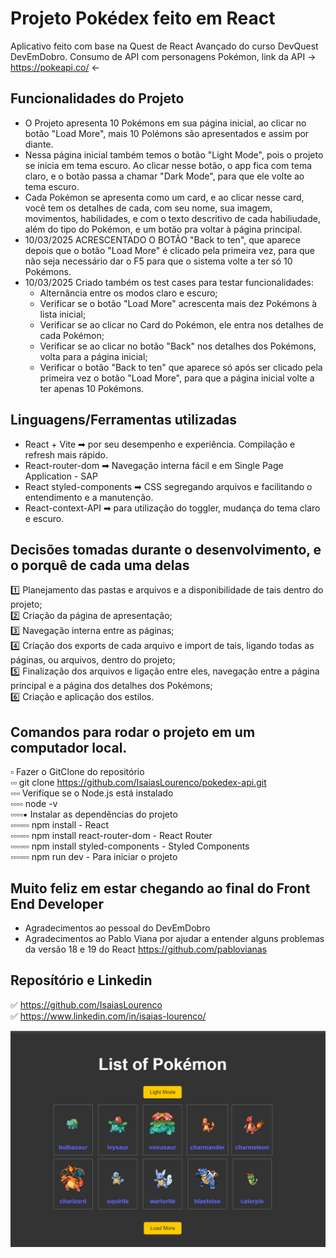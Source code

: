 
# Projeto Pokédex feito em React

Aplicativo feito com base na Quest de React Avançado do curso DevQuest DevEmDobro. Consumo de API com personagens Pokémon, link da API → https://pokeapi.co/ ←

## Funcionalidades do Projeto

- O Projeto apresenta 10 Pokémons em sua página inicial, ao clicar no botão "Load More", mais 10 Polémons são apresentados e assim por diante. 
- Nessa página inicial também temos o botão "Light Mode", pois o projeto se inicia em tema escuro. Ao clicar nesse botão, o app fica com tema claro, e o botão passa a chamar "Dark Mode", para que ele volte ao tema escuro.
- Cada Pokémon se apresenta como um card, e ao clicar nesse card, você tem os detalhes de cada, com seu nome, sua imagem, movimentos, habilidades, e com o texto descritivo de cada habiliudade, além do tipo do Pokémon, e um botão pra voltar à página principal.
- 10/03/2025 ACRESCENTADO O BOTÃO "Back to ten", que aparece depois que o botão "Load More" é clicado pela primeira vez, para que não seja necessário dar o F5 para que o sistema volte a ter só 10 Pokémons.
- 10/03/2025 Criado também os test cases para testar funcionalidades:
    - Alternância entre os modos claro e escuro;
    - Verificar se o botão "Load More" acrescenta mais dez Pokémons à lista inicial;
    - Verificar se ao clicar no Card do Pokémon, ele entra nos detalhes de cada Pokémon;
    - Verificar se ao clicar no botão "Back" nos detalhes dos Pokémons, volta para a página inicial;
    - Verificar o botão "Back to ten" que aparece só após ser clicado pela primeira vez o botão "Load More", para que a página inicial volte a ter apenas 10 Pokémons.

## Linguagens/Ferramentas utilizadas

- React + Vite ➡ por seu desempenho e experiência. Compilação e refresh mais rápido.
- React-router-dom ➡ Navegação interna fácil e em Single Page Application - SAP
- React styled-components ➡ CSS segregando arquivos e facilitando o entendimento e a  manutenção.
- React-context-API ➡ para utilização do toggler, mudança do tema claro e escuro.

## Decisões tomadas durante o desenvolvimento, e o porquê de cada uma delas

1️⃣ Planejamento das pastas e arquivos e a disponibilidade de tais dentro do projeto;<br>
2️⃣ Criação da página de apresentação;<br>
3️⃣ Navegação interna entre as páginas;<br>
4️⃣ Criação dos exports de cada arquivo e import de tais, ligando todas as páginas, ou arquivos, dentro do projeto;<br>
5️⃣ Finalização dos arquivos e ligação entre eles, navegação entre a página principal e a página dos detalhes dos Pokémons;<br>
6️⃣ Criação e aplicação dos estilos.

## Comandos para rodar o projeto em um computador local.

▫ Fazer o GitClone do repositório<br>
▫▫ git clone https://github.com/IsaiasLourenco/pokedex-api.git<br>
▫▫▫ Verifique se o Node.js está instalado<br>
▫▫▫▫ node -v<br>
▫▫▫▫▪ Instalar as dependências do projeto<br>
▫▫▫▫▫▫ npm install - React<br>
▫▫▫▫▫▫ npm install react-router-dom - React Router<br>
▫▫▫▫▫▫ npm install styled-components - Styled Components<br>
▫▫▫▫▫▫ npm run dev - Para iniciar o projeto

## Muito feliz em estar chegando ao final do Front End Developer

- Agradecimentos ao pessoal do DevEmDobro
- Agradecimentos ao Pablo Viana por ajudar a entender alguns problemas da versão 18 e 19 do React https://github.com/pablovianas

## Reposítório e Linkedin

✅ https://github.com/IsaiasLourenco<br>
✅ https://www.linkedin.com/in/isaias-lourenco/

<img src="./public/pokemonApi.gif" alt="DeliveringAPI">

